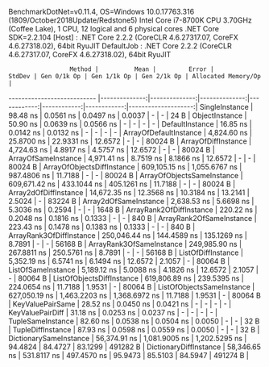 
BenchmarkDotNet=v0.11.4, OS=Windows 10.0.17763.316 (1809/October2018Update/Redstone5)
Intel Core i7-8700K CPU 3.70GHz (Coffee Lake), 1 CPU, 12 logical and 6 physical cores
.NET Core SDK=2.2.104
  [Host]     : .NET Core 2.2.2 (CoreCLR 4.6.27317.07, CoreFX 4.6.27318.02), 64bit RyuJIT
  DefaultJob : .NET Core 2.2.2 (CoreCLR 4.6.27317.07, CoreFX 4.6.27318.02), 64bit RyuJIT


                     Method |          Mean |         Error |        StdDev | Gen 0/1k Op | Gen 1/1k Op | Gen 2/1k Op | Allocated Memory/Op |
--------------------------- |--------------:|--------------:|--------------:|------------:|------------:|------------:|--------------------:|
             SingleInstance |      98.48 ns |     0.0561 ns |     0.0497 ns |      0.0037 |           - |           - |                24 B |
             ObjectInstance |      50.90 ns |     0.0639 ns |     0.0566 ns |           - |           - |           - |                   - |
            DefaultInstance |      16.85 ns |     0.0142 ns |     0.0132 ns |           - |           - |           - |                   - |
     ArrayOfDefaultInstance |   4,824.60 ns |    25.8700 ns |    22.9331 ns |     12.6572 |           - |           - |             80024 B |
        ArrayOfDiffInstance |   4,724.63 ns |     4.8917 ns |     4.5757 ns |     12.6572 |           - |           - |             80024 B |
        ArrayOfSameInstance |   4,971.41 ns |     8.7519 ns |     8.1866 ns |     12.6572 |           - |           - |             80024 B |
 ArrayOfObjectsDiffInstance | 609,105.15 ns | 1,055.6767 ns |   987.4806 ns |     11.7188 |           - |           - |             80024 B |
 ArrayOfObjectsSameInstance | 609,671.42 ns |   433.1044 ns |   405.1261 ns |     11.7188 |           - |           - |             80024 B |
      Array2dOfDiffInstance |  14,672.35 ns |    12.3568 ns |    10.3184 ns |     13.2141 |      2.5024 |           - |             83224 B |
      Array2dOfSameInstance |   2,638.53 ns |     5.6698 ns |     5.3036 ns |      0.2594 |           - |           - |              1648 B |
   ArrayRank2OfDiffInstance |     220.22 ns |     0.2048 ns |     0.1816 ns |      0.1333 |           - |           - |               840 B |
   ArrayRank2OfSameInstance |     223.43 ns |     0.1478 ns |     0.1383 ns |      0.1333 |           - |           - |               840 B |
   ArrayRank3OfDiffInstance | 250,046.44 ns |   144.4589 ns |   135.1269 ns |      8.7891 |           - |           - |             56168 B |
   ArrayRank3OfSameInstance | 249,985.90 ns |   267.8811 ns |   250.5761 ns |      8.7891 |           - |           - |             56168 B |
         ListOfDiffInstance |   5,352.19 ns |     6.5741 ns |     6.1494 ns |     12.6572 |      2.1057 |           - |             80064 B |
         ListOfSameInstance |   5,189.12 ns |     5.0088 ns |     4.1826 ns |     12.6572 |      2.1057 |           - |             80064 B |
  ListOfObjectsDiffInstance | 619,806.89 ns |   239.5395 ns |   224.0654 ns |     11.7188 |      1.9531 |           - |             80064 B |
  ListOfObjectsSameInstance | 627,050.19 ns | 1,463.2203 ns | 1,368.6972 ns |     11.7188 |      1.9531 |           - |             80064 B |
           KeyValuePairSame |      28.52 ns |     0.0450 ns |     0.0421 ns |           - |           - |           - |                   - |
           KeyValuePairDiff |      31.18 ns |     0.0253 ns |     0.0237 ns |           - |           - |           - |                   - |
          TupleSameInstance |      82.60 ns |     0.0538 ns |     0.0504 ns |      0.0050 |           - |           - |                32 B |
          TupleDiffInstance |      87.93 ns |     0.0598 ns |     0.0559 ns |      0.0050 |           - |           - |                32 B |
     DictionarySameInstance |  56,374.91 ns | 1,081.9005 ns | 1,202.5295 ns |     94.4824 |     84.4727 |     83.1299 |            491282 B |
     DictionaryDiffInstance |  58,346.65 ns |   531.8117 ns |   497.4570 ns |     95.9473 |     85.5103 |     84.5947 |            491274 B |
